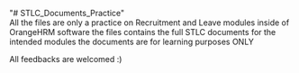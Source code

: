 "# STLC_Documents_Practice" <br>
All the files are only a practice on Recruitment and Leave modules inside of OrangeHRM software
the files contains the full STLC documents for the intended modules
the documents are for learning purposes ONLY

All feedbacks are welcomed :)
